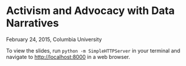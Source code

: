 Activism and Advocacy with Data Narratives
=================================

February 24, 2015, Columbia University

To view the slides, run `python -m SimpleHTTPServer` in your terminal and navigate to [http://localhost:8000](http://localhost:8000) in a web browser.



